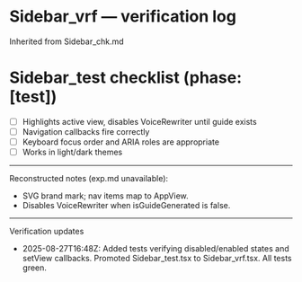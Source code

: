 # Sidebar_vrf — verification log

Inherited from Sidebar_chk.md

# Sidebar_test checklist (phase: [test])

- [ ] Highlights active view, disables VoiceRewriter until guide exists
- [ ] Navigation callbacks fire correctly
- [ ] Keyboard focus order and ARIA roles are appropriate
- [ ] Works in light/dark themes

---
Reconstructed notes (exp.md unavailable):
- SVG brand mark; nav items map to AppView.
- Disables VoiceRewriter when isGuideGenerated is false.

---
Verification updates
- 2025-08-27T16:48Z: Added tests verifying disabled/enabled states and setView callbacks. Promoted Sidebar_test.tsx to Sidebar_vrf.tsx. All tests green.
